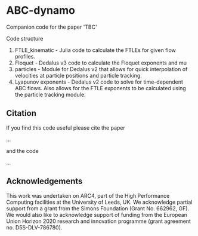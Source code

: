 # ABC-dynamo
Companion code for the paper 'TBC'

Code structure
1. FTLE_kinematic - Julia code to calculate the FTLEs for given flow profiles.
2. Floquet - Dedalus v3 code to calculate the Floquet exponents and mu
3. particles - Module for Dedalus v2 that allows for quick interpolation of velocities at particle positions and particle tracking.
4.  Lyapunov exponents - Dedalus v2 code to solve for time-dependent ABC flows. Also allows for the FTLE exponents to be calculated using the particle tracking module.

## Citation
If you find this code useful please cite the paper

...

and the code

...

## Acknowledgements

This work was undertaken on ARC4, part of the High Performance Computing facilities at the University of Leeds, UK. We acknowledge partial support from a grant from the Simons Foundation (Grant No. 662962, GF). We would also like to acknowledge support of funding from the European Union Horizon 2020 research and innovation programme (grant agreement no. D5S-DLV-786780).
